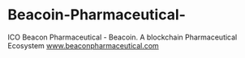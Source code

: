 # Beacoin-Pharmaceutical-
ICO Beacon Pharmaceutical - Beacoin.   A  blockchain Pharmaceutical Ecosystem
www.beaconpharmaceutical.com
